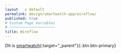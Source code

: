 ```yaml
---
layout   : default
permalink: design/smartwatch-app/wireflow/
published: true
# Custom Page Variables
# ─────────────────────
title: Wireflow
---
```


Dit is [smartwatch](https://xd.adobe.com/view/e31aba26-7058-41dd-7d3f-515b948946b1-952b/){:target="_parent"}{:.btn.btn-primary}



